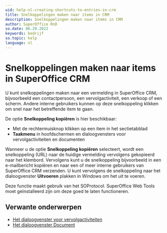 ```yaml
---
uid: help-nl-creating-shortcuts-to-entries-in-crm
title: Snelkoppelingen maken naar items in CRM
description: Snelkoppelingen maken naar items in CRM
author: SuperOffice RnD
so.date: 06.29.2022
keywords: bedrijf
so.topic: help
language: nl
---
```


# Snelkoppelingen maken naar items in SuperOffice CRM

U kunt snelkoppelingen maken naar een vermelding in SuperOffice CRM, bijvoorbeeld een contactpersoon, een vervolgactiviteit, een verkoop of een scherm. Andere interne gebruikers kunnen op deze snelkoppeling klikken om snel naar het betreffende item te gaan.

De optie **Snelkoppeling kopiëren** is hier beschikbaar:

* Met de rechtermuisknop klikken op een item in het sectietabblad
* **Taakmenu** in hoofdschermen en dialoogvensters voor vervolgactiviteiten en documenten

Wanneer u de optie **Snelkoppeling kopiëren** selecteert, wordt een snelkoppeling (URL) naar de huidige vermelding vervolgens gekopieerd naar het klembord. Vervolgens kunt u de snelkoppeling bijvoorbeeld in een e-mailbericht kopiëren en naar een of meer interne gebruikers van SuperOffice CRM verzenden. U kunt vervolgens de snelkoppeling naar het dialoogvenster **Uitvoeren** plakken in Windows om het uit te voeren.

Deze functie maakt gebruik van het SOProtocol. SuperOffice Web Tools moet geïnstalleerd zijn om deze goed te laten functioneren.

## Verwante onderwerpen

* [Het dialoogvenster voor vervolgactiviteiten][1]
* [Het dialoogvenster Document][2]

<!-- Referenced links -->
[1]: ../../../diary/learn/screen/dialog-for-followups.md
[2]: ../../../document/learn/screen/index.md

<!-- Referenced images -->
